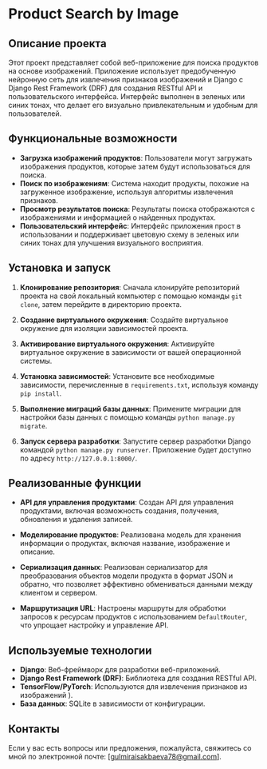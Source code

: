 # Product Search by Image

## Описание проекта

Этот проект представляет собой веб-приложение для поиска продуктов на основе изображений. Приложение использует предобученную нейронную сеть для извлечения признаков изображений и Django с Django Rest Framework (DRF) для создания RESTful API и пользовательского интерфейса. Интерфейс выполнен в зеленых или синих тонах, что делает его визуально привлекательным и удобным для пользователей.

## Функциональные возможности

- **Загрузка изображений продуктов**: Пользователи могут загружать изображения продуктов, которые затем будут использоваться для поиска.
- **Поиск по изображениям**: Система находит продукты, похожие на загруженное изображение, используя алгоритмы извлечения признаков.
- **Просмотр результатов поиска**: Результаты поиска отображаются с изображениями и информацией о найденных продуктах.
- **Пользовательский интерфейс**: Интерфейс приложения прост в использовании и поддерживает цветовую схему в зеленых или синих тонах для улучшения визуального восприятия.

## Установка и запуск

1. **Клонирование репозитория**:
   Сначала клонируйте репозиторий проекта на свой локальный компьютер с помощью команды `git clone`, затем перейдите в директорию проекта.

2. **Создание виртуального окружения**:
   Создайте виртуальное окружение для изоляции зависимостей проекта.

3. **Активирование виртуального окружения**:
   Активируйте виртуальное окружение в зависимости от вашей операционной системы.

4. **Установка зависимостей**:
   Установите все необходимые зависимости, перечисленные в `requirements.txt`, используя команду `pip install`.

5. **Выполнение миграций базы данных**:
   Примените миграции для настройки базы данных с помощью команды `python manage.py migrate`.

6. **Запуск сервера разработки**:
   Запустите сервер разработки Django командой `python manage.py runserver`. Приложение будет доступно по адресу `http://127.0.0.1:8000/`.

## Реализованные функции

- **API для управления продуктами**:
  Создан API для управления продуктами, включая возможность создания, получения, обновления и удаления записей.

- **Моделирование продуктов**:
  Реализована модель для хранения информации о продуктах, включая название, изображение и описание.

- **Сериализация данных**:
  Реализован сериализатор для преобразования объектов модели продукта в формат JSON и обратно, что позволяет эффективно обмениваться данными между клиентом и сервером.

- **Маршрутизация URL**:
  Настроены маршруты для обработки запросов к ресурсам продуктов с использованием `DefaultRouter`, что упрощает настройку и управление API.

## Используемые технологии

- **Django**: Веб-фреймворк для разработки веб-приложений.
- **Django Rest Framework (DRF)**: Библиотека для создания RESTful API.
- **TensorFlow/PyTorch**: Используются для извлечения признаков из изображений ).
- **База данных**: SQLite в зависимости от конфигурации.

## Контакты

Если у вас есть вопросы или предложения, пожалуйста, свяжитесь со мной по электронной почте: [gulmiraisakbaeva78@gmail.com].

